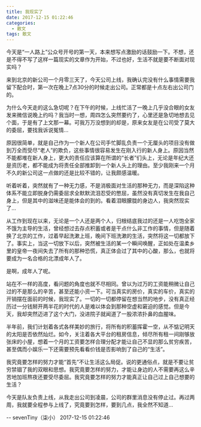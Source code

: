 ```yaml
---
title: 我现实了
date: 2017-12-15 01:22:46
categories:
  - 散文
tags: 散文
---
```


今天是“一人路上”公众号开号的第一天，本来想写点激励的话鼓励一下。不想，还是不得不写了这样一篇现实的文章作为开始，不过也好，生活不就是要不断面对现实吗？

来到北京的新公司一个月零三天了，今天公司上线，我确认完没有什么事情需要我留下配合时，第一次在晚上7点30分的时候走出公司。正常都是十点左右出公司门的。

为什么今天走的这么急切呢？在下午的时候，上线忙活了一晚上几乎没合眼的女友发来微信说晚上约吗？我当时一想，周四怎么突然要约了，心里还是急切地想去见个面，于是有了上文那一幕。可我万万没想到的却是，原来女友是在公司受了莫大的委屈，要找我诉说冤情…

原因很简单，就是自己作为一个新人在公司手忙脚乱负责一个无厘头的项目没有做到万全而受尽“老人”的欺负，这些事情很容易发生在刚入行的新人身上。原因当然不能都堆在新人身上，更大的责任应该算在所谓的“长者”们头上，无论是年纪大还是资历老，都不能成为将责任全部推卸到一个新人头上的理由。至少我刚来一个月不久的新公司这一点做的还是比较不错的，让我颇感温暖。

听着听着，突然就有了一种无力感，不是消极面对生活的那种无力，而是深陷这种体系不能立即脱身仍需委屈求全默默流泪忍受的憋屈，虽然没有真切发生在我自己身上，但是其中的滋味还是能体会的到的。看着泪眼朦胧的身边人，我突然现实了…

从工作到现在以来，无论是一个人还是两个人，归根结底我过的还是一人吃饱全家不饿为主导的生活，曾经想过去存点积蓄或者是干点什么非工作的事情，但是随着换了北京的工作，过着早起洗漱上班，晚间下班洗漱的生活，突然将这一切都放下了。事实上，当这一切放下以后，突然被生活的某一个瞬间唤醒，正如处在温柔乡里的皇帝一夜间失去了所有的那种恐慌，真正体会过了其中的心酸，那么，也就将要成为一名合格的北漂成年人了。

是啊，成年人了呢。

站在不一样的高度，看问题的角度也就不尽相同。曾以为过万的工资能稍微让自己过的不是那么的辛苦，甚至还能小资一下。可当真实的房价，真实的车价，真实的开销摆在面前的时候，我现实了。一切的一切都停留在想当然的地步，没有真正经历过一分钱掰开两半花的时代的人是难以体会到那种空虚和窘迫的感觉。但是今天，我却突然迈进了这个大门，没进院子就闻道了一股浓浓扑鼻的血腥味。

半年前，我们计划着各式各样美妙的旅行，将所有的积蓄挥霍一空，从不惦记明天的太阳是否依然灿烂。如今，关注着各大平台的租房信息，倾尽所有租一间刚够放张床的小屋，想着一个月的工资要怎样合理分配才能让自己不显的那么贫穷疾苦，甚至偶而小娱乐一下还需要预先看看价钱是否影响到了自己的“生活”。

我究竟要怎样的努力才能“首先”不让生活这么局促。说的更通俗点，就是不要让贫穷禁锢了我的双眼和思想。我究竟要怎样的努力，才能让身边的人不需要再这么辛苦地加班熬夜还要受尽委屈。我究竟要怎样的努力才能真正让自己过上自己想要的生活？

今天是队友负责上线，从我走出公司到凌晨，公司的群里消息没有停止过。再过两周，我就要全程参与上线了，究竟要到怎样，要到几点，我全然不知道…

-- sevenTiny（柒小）
2017-12-15 01:22:46
